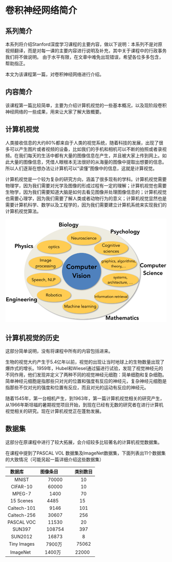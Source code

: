 # 卷积神经网络简介

## 系列简介

本系列将介绍Stanford深度学习课程的主要内容，做以下说明：本系列不是对原视频翻译，而是对每一课的主要内容进行说明及补充，其中关于课程中的行政事务我们将不做说明。
由于水平有限，在文章中难免出现错误，希望各位多多包含，帮助指正。

本文为该课程第一篇，对卷积神经网络进行介绍。

## 内容简介

该课程第一篇比较简单，主要为介绍计算机视觉的一些基本概况，以及现阶段卷积神经网络的一些成果，用来让大家了解大致概要。

## 计算机视觉

人类接收信息的大约80%都来自于人类的视觉系统，随着科技的发展，出现了很多可以产生图片或者视频的设备，比如我们的手机和相机可以不断的拍照或者录视频。在我们每天的生活中都有大量的图像信息在产生，并且被大家上传到网上。如此大量的图像信息，凭借人眼根本无法很好的从海量的图像中提取出想要的信息。所以人们逐渐在想办法让计算机可以“读懂”图像中的信息，这就是计算视觉。

计算机视觉是一个较为复杂的研究方向，涵盖了很多现有的学科。计算机视觉需要物理学，因为我们需要对光学及图像的形成过程有一定的理解；计算机视觉也需要生物学，因为我们需要知道大脑是如何去看见图像并处理图像信息的；计算机视觉也需要心理学，因为我们需要了解人类或者动物行为的意义；计算机视觉显然也是需要计算机科学、数学以及工程学的，因为我们需要建立计算机系统来实现我们的计算机视觉算法。

![](https://github.com/NGSHotpot/deep-learning/blob/master/stanford_img/001.png)

## 计算机视觉的历史

这部分简单说明，没有将课程中所有的内容包括进来。

生物的视觉大约产生于5.4亿年以前，视觉的出现让当时地球上的生物数量出现了爆炸式的增长。1959年，Hubel和Wiesel通过猫进行试验，发现了视觉神经元的不同作用，他们发现并定义了两种不同的视觉神经元细胞：简单细胞和复杂细胞。简单神经元细胞是指那些只对光的位置和强度有反应的神经元，复杂神经元细胞是指那些不仅对光的强度和位置有反应，而且对光的运动有反应的神经元。

随着1545年，第一台相机产生，到1963年，第一篇计算机视觉相关的研究产生，从1966年斯坦福的暑期视觉项目开始，到现在已经有无数的研究者在进行计算机视觉相关的研究。现在计算机视觉正在蓬勃发展。

## 数据集

这部分在原课程中进行了较大拓展，会介绍较多比较著名的计算机视觉数据集。

在课程中提到了PASCAL VOL 数据集及ImageNet数据集，下面列表出11个数据集的大致情况（可能另起一篇详细介绍这些数据集）


| 数据库         | 图像条目           | 类别数目  | 
| :-----------: |:-------------:| :----:| 
| MNIST         | 70000       | 10     | 
| CIFAR-10	    | 60000	      | 10 	   |
| MPEG-7        | 1400	      | 70	   |
| 15 Scenes     | 4485	      | 15	   | 
| Caltech-101	  | 9146	      | 101	   |
| Caltech-256	  | 30607	      | 256	   |
| PASCAL VOC	  | 11530	      | 20	   |
| SUN397    	  | 108754	    | 397	   |
| SUN2012	      | 16873	      | 8  	   |
| Tiny Images	  | 7900万      | 75062  |
| ImageNet	    | 1400万	     | 22000	   |



